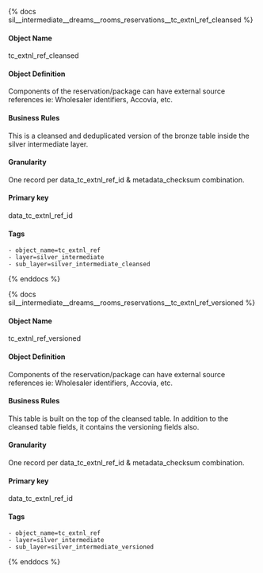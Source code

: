 {% docs sil__intermediate__dreams__rooms_reservations__tc_extnl_ref_cleansed %}

#### Object Name
tc_extnl_ref_cleansed

#### Object Definition
Components of the reservation/package can have external source references ie: Wholesaler identifiers, Accovia, etc.

#### Business Rules
This is a cleansed and deduplicated version of the bronze table inside the silver intermediate layer.

#### Granularity
One record per data_tc_extnl_ref_id & metadata_checksum combination.

#### Primary key
data_tc_extnl_ref_id

#### Tags
    - object_name=tc_extnl_ref
    - layer=silver_intermediate
    - sub_layer=silver_intermediate_cleansed

{% enddocs %}

{% docs sil__intermediate__dreams__rooms_reservations__tc_extnl_ref_versioned %}

#### Object Name
tc_extnl_ref_versioned

#### Object Definition
Components of the reservation/package can have external source references ie: Wholesaler identifiers, Accovia, etc.

#### Business Rules
This table is built on the top of the cleansed table. In addition to the cleansed table fields, it contains the versioning fields also.

#### Granularity
One record per data_tc_extnl_ref_id & metadata_checksum combination.

#### Primary key
data_tc_extnl_ref_id

#### Tags
    - object_name=tc_extnl_ref
    - layer=silver_intermediate
    - sub_layer=silver_intermediate_versioned

{% enddocs %}